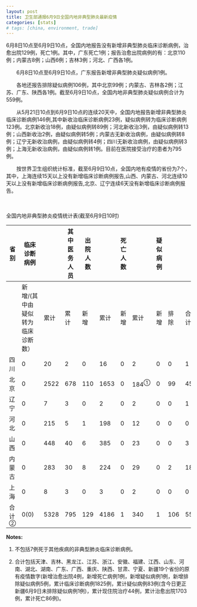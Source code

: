 ```yaml
---
layout: post
title: 卫生部通报6月9日全国内地非典型肺炎最新疫情
categories: [stats]
# tags: [china, environment, trade]
---
```


6月8日10点至6月9日10点，全国内地报告没有新增非典型肺炎临床诊断病例，治愈出院129例，死亡1例。其中，广东死亡1例；报告治愈出院病例的有：北京110例；内蒙古8例；山西6例；吉林3例；河北、广西各1例。

　　6月8日10点至6月9日10点，广东报告新增非典型肺炎疑似病例1例。


　　各地还报告排除疑似病例106例，其中北京99例；内蒙古、吉林各2例；江苏、广东、陕西各1例。截至6月9日10点，全国内地非典型肺炎疑似病例合计为559例。

　　从5月21日10点到6月9日10点的连续20天中，全国内地报告新增非典型肺炎临床诊断病例146例,其中新收治临床诊断病例23例，疑似病例转为临床诊断病例123例。北京新收治18例，由疑似病例转89例；河北新收治3例，由疑似病例转13例；山西新收治2例，由疑似病例转5例；内蒙古无新收治病例，由疑似病例转8例；辽宁无新收治病例，由疑似病例转4例；四川无新收治病例，由疑似病例转3例；上海无新收治病例，由疑似病例转1例。目前在医院接受治疗的患者为795例。

　　按世界卫生组织统计标准，截至6月9日10点，全国内地有疫情的省份为7个，其中，上海连续15天以上没有新增临床诊断病例报告,山西、内蒙古、河北连续10天以上没有新增临床诊断病例报告,北京、辽宁连续6天没有新增临床诊断病例报告。

　　

全国内地非典型肺炎疫情统计表(截至6月9日10时)



| 省 别             | 临床诊断病例            |      | 其中医务人员 | 出院人数 |      | 死亡人数 |                 | 疑似病例 |     |     |
| --------------- | ----------------- | ---- | ------ | ---- | ---- | ---- | --------------- | ---- | --- | --- |
|                 | 新增/(其中由疑似转为临床诊断数） | 累计   | 累计     | 新增   | 累计   | 新增   | 累计              | 新增   | 排除  | 合计  |
| 四川              | 0                 | 20   | 2      | 0    | 16   | 0    | 2               | 0    | 0   | 1   |
| 北京              | 0                 | 2522 | 678    | 110  | 1653 | 0    | 184<sup>①</sup> | 0    | 99  | 451 |
| 辽宁              | 0                 | 7    | 3      | 0    | 2    | 0    | 2               | 0    | 0   | 1   |
| 河北              | 0                 | 215  | 5      | 1    | 198  | 0    | 12              | 0    | 0   | 0   |
| 山西              | 0                 | 448  | 40     | 6    | 385  | 0    | 23              | 0    | 0   | 3   |
| 内蒙古             | 0                 | 283  | 30     | 8    | 224  | 0    | 29              | 0    | 2   | 18  |
| 上海              | 0                 | 8    | 3      | 0    | 3    | 0    | 2               | 0    | 0   | 0   |
| 合 计<sup>②</sup> | 0(0)              | 5328 | 795    | 129  | 4186 | 1    | 340             | 1    | 106 | 559 |

**Notes:**
1. 不包括7例死于其他疾病的非典型肺炎临床诊断病例。

2. 合计包括天津、吉林、黑龙江、江苏、浙江、安徽、福建、江西、山东、河南、湖北、湖南、广东、广西、重庆、陕西、甘肃、宁夏、新疆19个省份的原有疫情数字(新增治愈出院4例，新增死亡病例1例，新增疑似病例1例，新增排除疑似病例5例，累计临床诊断病例1825例，累计疑似病例83例(含今日更正新疆6月9日未排除疑似病例1例)，累计现住院治疗44例，累计治愈出院1703例，累计死亡86例)。
